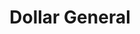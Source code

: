 ---
title: "Dollar General"
url: /kansas-city/dollar-general-northeast-parvin-road/
shop: variety store
---